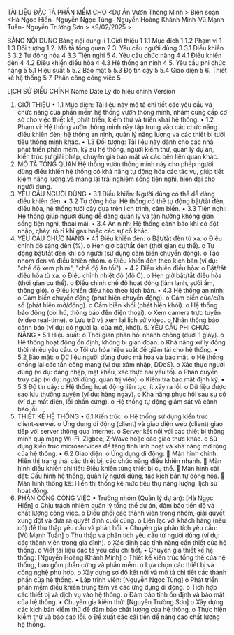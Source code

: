 TÀI LIỆU ĐẶC TẢ PHẦN MỀM CHO
<Dự Án Vườn Thông Minh >
Biên soạn <Hà Ngọc Hiển- Nguyễn Ngọc Tùng- Nguyễn Hoàng Khánh Minh-Vũ Mạnh Tuấn- Nguyễn Trường Sơn >
<9/02/2025 >












BẢNG NỘI DUNG
Bảng nội dung	ii
1.Giới thiệu	1
1.1	Mục đích	1
1.2	Phạm vi	1
1.3	Đối tượng	1
2.	Mô tả tổng quan	2
3.	Yêu cầu người dùng	3
3.1	Điều khiển	3
3.2	Tự động hóa	4
3.3   Tiện nghi	5
4.	Yêu cầu chức năng	4
4.1	Điều khiển đèn	4
4.2	Điều khiển điều hòa	4
4.3	Hệ thống an ninh	4
5.	Yêu cầu phi chức năng	5
5.1	Hiệu suất	5
5.2	Bảo mật	5
5.3	Độ tin cậy	5
5.4	Giao diện	5
6.	Thiết kế hệ thống 	5
7.	Phân công công việc	5




LỊCH SỬ ĐIỀU CHỈNH
Name	Date	Lý do hiệu chỉnh	Version
			
			






1. GIỚI THIỆU
•	1.1 Mục đích: Tài liệu này mô tả chi tiết các yêu cầu và chức năng của phần mềm hệ thống vườn thông minh, nhằm cung cấp cơ sở cho việc thiết kế, phát triển, kiểm thử và triển khai hệ thống.
•	1.2 Phạm vi: Hệ thống vườn thông minh này tập trung vào các chức năng điều khiển đèn, hệ thống an ninh, quản lý năng lượng và các thiết bị tưới tiêu thông minh khác.
•	1.3 Đối tượng: Tài liệu này dành cho các nhà phát triển phần mềm, kỹ sư hệ thống, người kiểm thử, quản lý dự án, kiến trúc sư giải pháp, chuyên gia bảo mật và các bên liên quan khác.
2. MÔ TẢ TỔNG QUAN
Hệ thống vườn thông minh này cho phép người dùng điều khiển hệ thống có khả năng tự động hóa các tác vụ, giúp tiết kiệm năng lượng,và mang lại trải nghiệm sống tiện nghi, hiện đại cho người dùng.
3. YÊU CẦU NGƯỜI DÙNG
•	3.1 Điều khiển: Người dùng có thể dễ dàng điều khiển đèn.
•	3.2 Tự động hóa: Hệ thống có thể tự động bật/tắt đèn, điều hòa, hệ thống tưới cây dựa trên lịch trình, cảm biến.
•	3.3 Tiện nghi: Hệ thống giúp người dùng dễ dàng quản lý và tận hưởng không gian sống tiện nghi, thoải mái.
•	3.4 An ninh: Hệ thống cảnh báo khi có đột nhập, cháy, rò rỉ khí gas hoặc các sự cố khác.
4. YÊU CẦU CHỨC NĂNG
•	4.1 Điều khiển đèn: 
o	Bật/tắt đèn từ xa.
o	Điều chỉnh độ sáng đèn (%).
o	Hẹn giờ bật/tắt đèn (thời gian cụ thể).
o	Tự động bật/tắt đèn khi có người (sử dụng cảm biến chuyển động).
o	Tạo nhóm đèn và điều khiển nhóm.
o	Điều khiển đèn theo kịch bản (ví dụ: "chế độ xem phim", "chế độ ăn tối").
•	4.2 Điều khiển điều hòa: 
o	Bật/tắt điều hòa từ xa.
o	Điều chỉnh nhiệt độ (độ C).
o	Hẹn giờ bật/tắt điều hòa (thời gian cụ thể).
o	Điều chỉnh chế độ hoạt động (làm lạnh, sưởi ấm, thông gió).
o	Điều khiển điều hòa theo kịch bản.
•	4.3 Hệ thống an ninh: 
o	Cảm biến chuyển động (phát hiện chuyển động).
o	Cảm biến cửa/cửa sổ (phát hiện mở/đóng).
o	Cảm biến khói (phát hiện khói).
o	Hệ thống báo động (còi hú, thông báo đến điện thoại).
o	Xem camera trực tuyến (video real-time).
o	Lưu trữ và xem lại lịch sử video.
o	Nhận thông báo cảnh báo (ví dụ: có người lạ, cửa mở, khói).
      5. YÊU CẦU PHI CHỨC NĂNG
•	5.1 Hiệu suất: 
o	Thời gian phản hồi nhanh chóng (dưới 1 giây).
o	Hệ thống hoạt động ổn định, không bị gián đoạn.
o	Khả năng xử lý đồng thời nhiều yêu cầu.
o	Tối ưu hóa hiệu suất để giảm tải cho hệ thống.
•	5.2 Bảo mật: 
o	Dữ liệu người dùng được mã hóa và bảo mật.
o	Hệ thống chống lại các tấn công mạng (ví dụ: xâm nhập, DDoS).
o	Xác thực người dùng (ví dụ: đăng nhập, mật khẩu, xác thực hai yếu tố).
o	Phân quyền truy cập (ví dụ: người dùng, quản trị viên).
o	Kiểm tra bảo mật định kỳ.
•	5.3 Độ tin cậy: 
o	Hệ thống hoạt động liên tục, ít xảy ra lỗi.
o	Dữ liệu được sao lưu thường xuyên (ví dụ: hàng ngày).
o	Khả năng phục hồi sau sự cố (ví dụ: mất điện, lỗi phần cứng).
o	Hệ thống tự động giám sát và cảnh báo lỗi.
6. THIẾT KẾ HỆ THỐNG
•	6.1 Kiến trúc: 
o	Hệ thống sử dụng kiến trúc client-server.
o	Ứng dụng di động (client) và giao diện web (client) giao tiếp với server thông qua internet.
o	Server kết nối với các thiết bị thông minh qua mạng Wi-Fi, Zigbee, Z-Wave hoặc các giao thức khác.
o	Sử dụng kiến trúc microservices để tăng tính linh hoạt và khả năng mở rộng của hệ thống.
•	6.2 Giao diện: 
o	Ứng dụng di động: 
	Màn hình chính: Hiển thị trạng thái các thiết bị, các chức năng điều khiển nhanh.
	Màn hình điều khiển chi tiết: Điều khiển từng thiết bị cụ thể.
	Màn hình cài đặt: Cấu hình hệ thống, quản lý người dùng, tạo kịch bản tự động hóa.
	Màn hình thống kê: Hiển thị thống kê mức tiêu thụ năng lượng, lịch sử hoạt động.
7. PHÂN CÔNG CÔNG VIỆC
•	Trưởng nhóm (Quản lý dự án): [Hà Ngọc Hiển] 
o	Chịu trách nhiệm quản lý tổng thể dự án, đảm bảo tiến độ và chất lượng công việc.
o	Điều phối các thành viên trong nhóm, giải quyết xung đột và đưa ra quyết định cuối cùng.
o	Liên lạc với khách hàng (nếu có) để thu thập yêu cầu và phản hồi.
•	Chuyên gia phân tích yêu cầu: [Vũ Mạnh Tuấn] 
o	Thu thập và phân tích yêu cầu từ người dùng (ví dụ: các thành viên trong gia đình).
o	Xác định các tính năng cần thiết của hệ thống.
o	Viết tài liệu đặc tả yêu cầu chi tiết.
•	Chuyên gia thiết kế hệ thống: [Nguyễn Hoàng Khánh Minh] 
o	Thiết kế kiến trúc tổng thể của hệ thống, bao gồm phần cứng và phần mềm.
o	Lựa chọn các thiết bị và công nghệ phù hợp.
o	Xây dựng sơ đồ kết nối và mô tả chi tiết các thành phần của hệ thống.
•	Lập trình viên: [Nguyễn Ngọc Tùng] 
o	Phát triển phần mềm điều khiển trung tâm và các ứng dụng di động.
o	Tích hợp các thiết bị và dịch vụ vào hệ thống.
o	Đảm bảo tính ổn định và bảo mật của hệ thống.
•	Chuyên gia kiểm thử: [Nguyễn Trường Sơn] 
o	Xây dựng các kịch bản kiểm thử để đảm bảo chất lượng của hệ thống.
o	Thực hiện kiểm thử và báo cáo lỗi.
o	Đề xuất các cải tiến để nâng cao chất lượng hệ thống.


